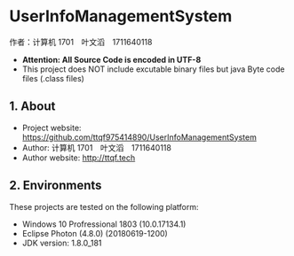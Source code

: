 # UserInfoManagementSystem
作者：计算机 1701　叶文滔　1711640118

- **Attention: All Source Code is encoded in UTF-8**
- This project does NOT include excutable binary files but java Byte code files (.class files)

## 1. About
- Project website: https://github.com/ttqf975414890/UserInfoManagementSystem  
- Author: 计算机 1701　叶文滔　1711640118  
- Author website: http://ttqf.tech  

## 2. Environments
These projects are tested on the following platform:  
- Windows 10 Profressional 1803 (10.0.17134.1)  
- Eclipse Photon (4.8.0) (20180619-1200)  
- JDK version: 1.8.0_181  
